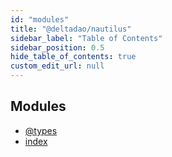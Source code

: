 ```yaml
---
id: "modules"
title: "@deltadao/nautilus"
sidebar_label: "Table of Contents"
sidebar_position: 0.5
hide_table_of_contents: true
custom_edit_url: null
---
```


## Modules

- [@types](modules/types.md)
- [index](modules/)
